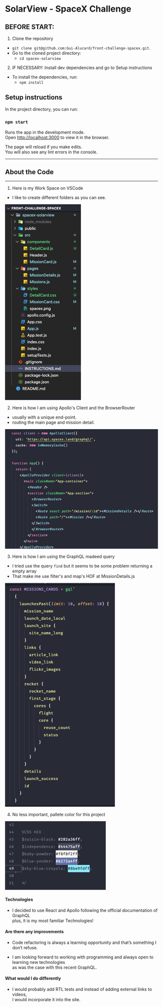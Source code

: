 # SolarView - SpaceX Challenge

## BEFORE START:

1. Clone the repository
  * `git clone git@github.com:Gui-Alucard/front-challenge-spacex.git`.
  * Go to the cloned project directory:
    * `cd spacex-solarview`

2. IF NECESSARY: Install dev dependencies and go to Setup instructions
  * To install the dependencies, run:
    * `npm install`

## Setup instructions

In the project directory, you can run:

### `npm start`

Runs the app in the development mode.<br>
Open [http://localhost:3000](http://localhost:3000) to view it in the browser.

The page will reload if you make edits.<br>
You will also see any lint errors in the console.

---
## About the Code
---

1. Here is my Work Space on VSCode
  * I like to create different folders as you can see.
  
![WorkSpace](./src/styles/workSpace.png)

2. Here is how I am using Apollo's Client and the BrowserRouter
  * usually with a unique end-point.
  * routing the main page and mission detail.
  
![App.js](./src/styles/apolloClient.png)

3. Here is how I am using the GraphQL madeed query
  * I tried use the query `find` but it seems to be some problem returning a empty array
  * That make me use filter's and map's HOF at MissionDetails.js
  
![GraphQL use](./src/styles/graphQL.png)

4. No less important, pallete color for this project

![GraphQL use](./src/styles/palleteColor.png)

#### Technologies

 - I decided to use React and Apollo following the official documentation of GraphQL<br>
 plus, it is my most familiar Technologies!

#### Are there any improvements

 - Code refactoring is always a learning opportunity and that’s something I don’t refuse.
  * I am looking forward to working with programming and always open to learning new technologies<br>
  as was the case with this recent GraphQL.

#### What would I do differently

 - I would probably add RTL tests and instead of adding external links to videos,<br>
 I would incorporate it into the site.
